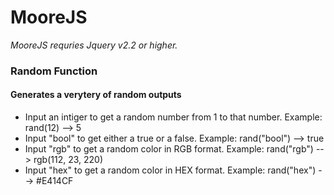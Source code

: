 # MooreJS

<p><i>MooreJS requries Jquery v2.2 or higher.</i></p>
<div>
  <h3>Random Function</h3>
  <h4>Generates a verytery of random outputs</h4>
  <p>
    <ul>
      <li>Input an intiger to get a random number from 1 to that number. Example: rand(12) --> 5</li>
      <li>Input "bool" to get either a true or a false. Example: rand("bool") --> true</li>
      <li>Input "rgb" to get a random color in RGB format. Example: rand("rgb") --> rgb(112, 23, 220)</li>
      <li>Input "hex" to get a random color in HEX format. Example: rand("hex") --> #E414CF</li>
    </ul>
  </p>
</div>
